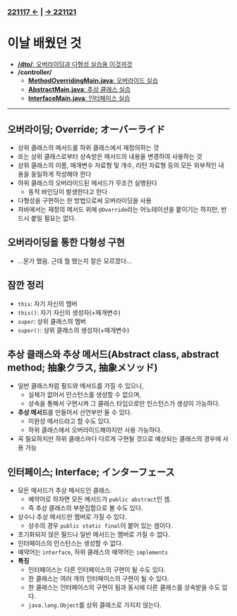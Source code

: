 ﻿#
### [221117 ←](/221011-221202_JAVA_BASICS/22-11/221117) | [→ 221121](/221011-221202_JAVA_BASICS/22-11/221121/)

# 이날 배웠던 것

- [**/dto/**: 오버라이딩과 다형성 실습용 이것저것](/221011-221202_JAVA_BASICS/22-11/221118/javastudy/dto/)
- **/controller/**
    - [**MethodOverridingMain.java**: 오버라이드 실습](/221011-221202_JAVA_BASICS/22-11/221118/javastudy/controller/MethodOverridingMain.java)
    - [**AbstractMain.java**: 추상 클래스 실습](/221011-221202_JAVA_BASICS/22-11/221118/javastudy/controller/AbstractMain.java)
    - [**InterfaceMain.java**: 인터페이스 실습](/221011-221202_JAVA_BASICS/22-11/221118/javastudy/controller/InterfaceMain.java)

---

## 오버라이딩; Override; オーバーライド

- 상위 클래스의 메서드를 하위 클래스에서 재정의하는 것
- 또는 상위 클래스로부터 상속받은 메서드의 내용을 변경하여 사용하는 것
- 상위 클래스의 이름, 매개변수 자료형 및 개수, 리턴 자료형 등의 모든 외부적인 내용을 동일하게 작성해야 한다
- 하위 클래스의 오버라이드된 메서드가 무조건 실행된다
    - 동적 바인딩이 발생한다고 한다
- 다형성을 구현하는 한 방법으로써 오버라이딩을 사용
- 자바에서는 재정의 메서드 위에 `@Override`라는 어노테이션을 붙이기는 하지만, 반드시 붙일 필요는 없다.

## 오버라이딩을 통한 다형성 구현

- ...몬가 했음. 근데 뭘 했는지 잘은 모르겠다...

## 잠깐 정리

- `this`: 자기 자신의 멤버
- `this()`: 자기 자신의 생성자(+매개변수)
- `super`: 상위 클래스의 멤버
- `super()`: 상위 클래스의 생성자(+매개변수)

## 추상 클래스와 추상 메서드(Abstract class, abstract method; 抽象クラス, 抽象メソッド)

- 일반 클래스처럼 필드와 메서드를 가질 수 있으나,
    - 실체가 없어서 인스턴스를 생성할 수 없으며,
    - 상속을 통해서 구현시켜 그 클래스 타입으로만 인스턴스가 생성이 가능하다.
- **추상 메서드**를 만들어서 선언부만 둘 수 있다.
    - 미완성 메서드라고 할 수도 있다.
    - 하위 클래스에서 오버라이드해야지만 사용 가능하다.
- 꼭 필요하지만 하위 클래스마다 다르게 구현될 것으로 예상되는 클래스의 경우에 사용 가능

## 인터페이스; Interface; インターフェース

- 모든 메서드가 추상 메서드인 클래스.
    - 예약어로 하자면 모든 메서드가 `public abstract`인 셈.
    - 즉 추상 클래스의 부분집합으로 볼 수도 있다.
- 상수나 추상 메서드만 멤버로 가질 수 있다.
    - 상수의 경우 `public static final`이 붙어 있는 셈이다.
- 초기화되지 않은 필드나 일반 메서드는 멤버로 가질 수 없다.
- 인터페이스의 인스턴스는 생성할 수 없다.
- 예약어는 `interface`, 하위 클래스의 예약어는 `implements`
- **특징**
    - 인터페이스는 다른 인터페이스의 구현이 될 수도 있다.
    - 한 클래스는 여러 개의 인터페이스의 구현이 될 수 있다.
    - 한 클래스는 인터페이스의 구현이 됨과 동시에 다른 클래스를 상속받을 수도 있다.
    - `java.lang.Object`를 상위 클래스로 가지지 않는다.